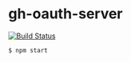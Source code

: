 # gh-oauth-server

[![Build Status](https://travis-ci.com/StevenX911/gh-oauth-server.svg?branch=master)](https://travis-ci.com/StevenX911/gh-oauth-server)

```sh
$ npm start
```
